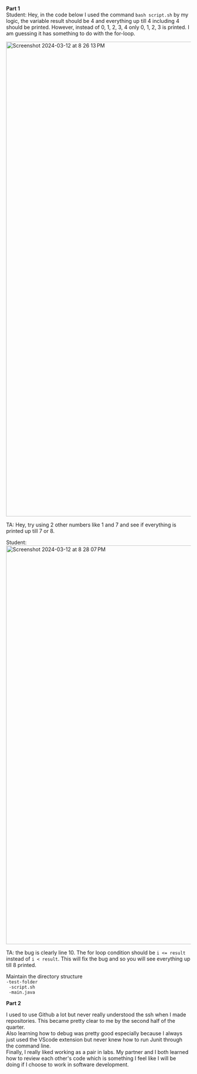 **Part 1**<br>
Student: Hey, in the code below I used the command `bash script.sh` by my logic, the variable result should be 4 and everything up till 4 including 4 should be printed. However, instead of 0, 1, 2, 3, 4 only 0, 1, 2, 3 is printed. I am guessing it has something to do with the for-loop. 

<img width="1293" alt="Screenshot 2024-03-12 at 8 26 13 PM" src="https://github.com/AaravKhanduja/cse15l-lab-reports/assets/142117840/1818b3b2-8e16-4d94-b5d7-b48062a6404d">

TA:
Hey, try using 2 other numbers like 1 and 7 and see if everything is printed up till 7 or 8. 

Student: <img width="1086" alt="Screenshot 2024-03-12 at 8 28 07 PM" src="https://github.com/AaravKhanduja/cse15l-lab-reports/assets/142117840/b82f78c5-c01e-4884-99ef-4a4227be59c8">


TA: the bug is clearly line 10. The for loop condition should be `i <= result` instead of `i < result`. This will fix the bug and so you will see everything up till 8 printed.

Maintain the directory structure <br>
`-test-folder` <br>
` -script.sh`<br>
` -main.java`

**Part 2** <br>

I used to use Github a lot but never really understood the ssh when I made repositories. This became pretty clear to me by the second half of the quarter. <br>
Also learning how to debug was pretty good especially because I always just used the VScode extension but never knew how to run Junit through the command line. <br>
Finally, I really liked working as a pair in labs. My partner and I both learned how to review each other's code which is something I feel like I will be doing if I choose to work in software development. 
